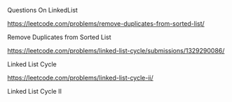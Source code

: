 Questions On LinkedList

https://leetcode.com/problems/remove-duplicates-from-sorted-list/

Remove Duplicates from Sorted List

https://leetcode.com/problems/linked-list-cycle/submissions/1329290086/

Linked List Cycle

https://leetcode.com/problems/linked-list-cycle-ii/

Linked List Cycle II


